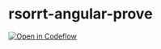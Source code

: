 # rsorrt-angular-prove


<a href="https:///pr.new/github.com/rsorrt/rsorrt-angular-prove)">
  <img
    alt="Open in Codeflow"
    src="https://developer.stackblitz.com/img/open_in_codeflow_small.svg"
  />
</a>
